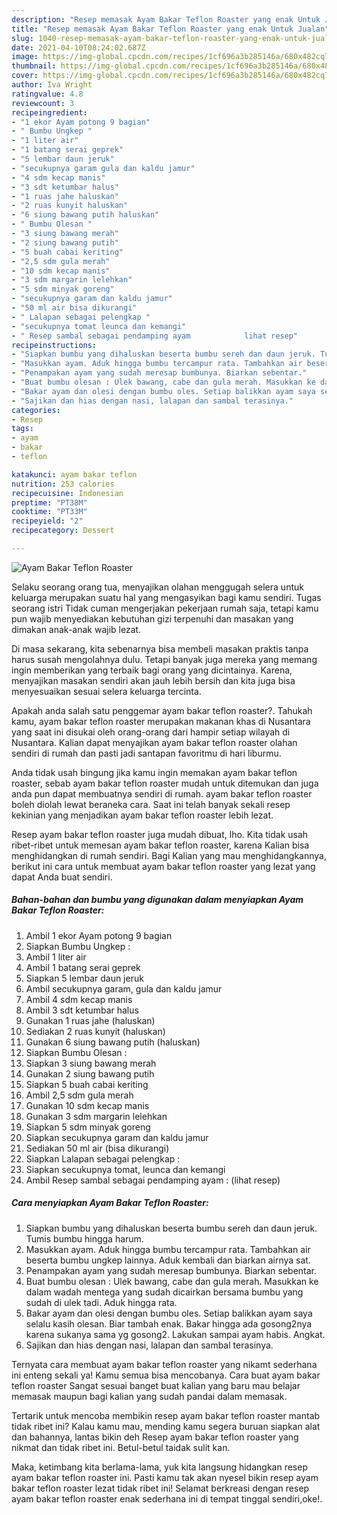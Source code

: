 ```yaml
---
description: "Resep memasak Ayam Bakar Teflon Roaster yang enak Untuk Jualan"
title: "Resep memasak Ayam Bakar Teflon Roaster yang enak Untuk Jualan"
slug: 1040-resep-memasak-ayam-bakar-teflon-roaster-yang-enak-untuk-jualan
date: 2021-04-10T08:24:02.687Z
image: https://img-global.cpcdn.com/recipes/1cf696a3b285146a/680x482cq70/ayam-bakar-teflon-roaster-foto-resep-utama.jpg
thumbnail: https://img-global.cpcdn.com/recipes/1cf696a3b285146a/680x482cq70/ayam-bakar-teflon-roaster-foto-resep-utama.jpg
cover: https://img-global.cpcdn.com/recipes/1cf696a3b285146a/680x482cq70/ayam-bakar-teflon-roaster-foto-resep-utama.jpg
author: Iva Wright
ratingvalue: 4.8
reviewcount: 3
recipeingredient:
- "1 ekor Ayam potong 9 bagian"
- " Bumbu Ungkep "
- "1 liter air"
- "1 batang serai geprek"
- "5 lembar daun jeruk"
- "secukupnya garam gula dan kaldu jamur"
- "4 sdm kecap manis"
- "3 sdt ketumbar halus"
- "1 ruas jahe haluskan"
- "2 ruas kunyit haluskan"
- "6 siung bawang putih haluskan"
- " Bumbu Olesan "
- "3 siung bawang merah"
- "2 siung bawang putih"
- "5 buah cabai keriting"
- "2,5 sdm gula merah"
- "10 sdm kecap manis"
- "3 sdm margarin lelehkan"
- "5 sdm minyak goreng"
- "secukupnya garam dan kaldu jamur"
- "50 ml air bisa dikurangi"
- " Lalapan sebagai pelengkap "
- "secukupnya tomat leunca dan kemangi"
- " Resep sambal sebagai pendamping ayam            lihat resep"
recipeinstructions:
- "Siapkan bumbu yang dihaluskan beserta bumbu sereh dan daun jeruk. Tumis bumbu hingga harum."
- "Masukkan ayam. Aduk hingga bumbu tercampur rata. Tambahkan air beserta bumbu ungkep lainnya. Aduk kembali dan biarkan airnya sat."
- "Penampakan ayam yang sudah meresap bumbunya. Biarkan sebentar."
- "Buat bumbu olesan : Ulek bawang, cabe dan gula merah. Masukkan ke dalam wadah mentega yang sudah dicairkan bersama bumbu yang sudah di ulek tadi. Aduk hingga rata."
- "Bakar ayam dan olesi dengan bumbu oles. Setiap balikkan ayam saya selalu kasih olesan. Biar tambah enak. Bakar hingga ada gosong2nya karena sukanya sama yg gosong2. Lakukan sampai ayam habis. Angkat."
- "Sajikan dan hias dengan nasi, lalapan dan sambal terasinya."
categories:
- Resep
tags:
- ayam
- bakar
- teflon

katakunci: ayam bakar teflon 
nutrition: 253 calories
recipecuisine: Indonesian
preptime: "PT38M"
cooktime: "PT33M"
recipeyield: "2"
recipecategory: Dessert

---
```



![Ayam Bakar Teflon Roaster](https://img-global.cpcdn.com/recipes/1cf696a3b285146a/680x482cq70/ayam-bakar-teflon-roaster-foto-resep-utama.jpg)

Selaku seorang orang tua, menyajikan olahan menggugah selera untuk keluarga merupakan suatu hal yang mengasyikan bagi kamu sendiri. Tugas seorang istri Tidak cuman mengerjakan pekerjaan rumah saja, tetapi kamu pun wajib menyediakan kebutuhan gizi terpenuhi dan masakan yang dimakan anak-anak wajib lezat.

Di masa  sekarang, kita sebenarnya bisa membeli masakan praktis tanpa harus susah mengolahnya dulu. Tetapi banyak juga mereka yang memang ingin memberikan yang terbaik bagi orang yang dicintainya. Karena, menyajikan masakan sendiri akan jauh lebih bersih dan kita juga bisa menyesuaikan sesuai selera keluarga tercinta. 



Apakah anda salah satu penggemar ayam bakar teflon roaster?. Tahukah kamu, ayam bakar teflon roaster merupakan makanan khas di Nusantara yang saat ini disukai oleh orang-orang dari hampir setiap wilayah di Nusantara. Kalian dapat menyajikan ayam bakar teflon roaster olahan sendiri di rumah dan pasti jadi santapan favoritmu di hari liburmu.

Anda tidak usah bingung jika kamu ingin memakan ayam bakar teflon roaster, sebab ayam bakar teflon roaster mudah untuk ditemukan dan juga anda pun dapat membuatnya sendiri di rumah. ayam bakar teflon roaster boleh diolah lewat beraneka cara. Saat ini telah banyak sekali resep kekinian yang menjadikan ayam bakar teflon roaster lebih lezat.

Resep ayam bakar teflon roaster juga mudah dibuat, lho. Kita tidak usah ribet-ribet untuk memesan ayam bakar teflon roaster, karena Kalian bisa menghidangkan di rumah sendiri. Bagi Kalian yang mau menghidangkannya, berikut ini cara untuk membuat ayam bakar teflon roaster yang lezat yang dapat Anda buat sendiri.

<!--inarticleads1-->

##### Bahan-bahan dan bumbu yang digunakan dalam menyiapkan Ayam Bakar Teflon Roaster:

1. Ambil 1 ekor Ayam potong 9 bagian
1. Siapkan  Bumbu Ungkep :
1. Ambil 1 liter air
1. Ambil 1 batang serai geprek
1. Siapkan 5 lembar daun jeruk
1. Ambil secukupnya garam, gula dan kaldu jamur
1. Ambil 4 sdm kecap manis
1. Ambil 3 sdt ketumbar halus
1. Gunakan 1 ruas jahe (haluskan)
1. Sediakan 2 ruas kunyit (haluskan)
1. Gunakan 6 siung bawang putih (haluskan)
1. Siapkan  Bumbu Olesan :
1. Siapkan 3 siung bawang merah
1. Gunakan 2 siung bawang putih
1. Siapkan 5 buah cabai keriting
1. Ambil 2,5 sdm gula merah
1. Gunakan 10 sdm kecap manis
1. Gunakan 3 sdm margarin lelehkan
1. Siapkan 5 sdm minyak goreng
1. Siapkan secukupnya garam dan kaldu jamur
1. Sediakan 50 ml air (bisa dikurangi)
1. Siapkan  Lalapan sebagai pelengkap :
1. Siapkan secukupnya tomat, leunca dan kemangi
1. Ambil  Resep sambal sebagai pendamping ayam :           (lihat resep)




<!--inarticleads2-->

##### Cara menyiapkan Ayam Bakar Teflon Roaster:

1. Siapkan bumbu yang dihaluskan beserta bumbu sereh dan daun jeruk. Tumis bumbu hingga harum.
1. Masukkan ayam. Aduk hingga bumbu tercampur rata. Tambahkan air beserta bumbu ungkep lainnya. Aduk kembali dan biarkan airnya sat.
1. Penampakan ayam yang sudah meresap bumbunya. Biarkan sebentar.
1. Buat bumbu olesan : Ulek bawang, cabe dan gula merah. Masukkan ke dalam wadah mentega yang sudah dicairkan bersama bumbu yang sudah di ulek tadi. Aduk hingga rata.
1. Bakar ayam dan olesi dengan bumbu oles. Setiap balikkan ayam saya selalu kasih olesan. Biar tambah enak. Bakar hingga ada gosong2nya karena sukanya sama yg gosong2. Lakukan sampai ayam habis. Angkat.
1. Sajikan dan hias dengan nasi, lalapan dan sambal terasinya.




Ternyata cara membuat ayam bakar teflon roaster yang nikamt sederhana ini enteng sekali ya! Kamu semua bisa mencobanya. Cara buat ayam bakar teflon roaster Sangat sesuai banget buat kalian yang baru mau belajar memasak maupun bagi kalian yang sudah pandai dalam memasak.

Tertarik untuk mencoba membikin resep ayam bakar teflon roaster mantab tidak ribet ini? Kalau kamu mau, mending kamu segera buruan siapkan alat dan bahannya, lantas bikin deh Resep ayam bakar teflon roaster yang nikmat dan tidak ribet ini. Betul-betul taidak sulit kan. 

Maka, ketimbang kita berlama-lama, yuk kita langsung hidangkan resep ayam bakar teflon roaster ini. Pasti kamu tak akan nyesel bikin resep ayam bakar teflon roaster lezat tidak ribet ini! Selamat berkreasi dengan resep ayam bakar teflon roaster enak sederhana ini di tempat tinggal sendiri,oke!.

